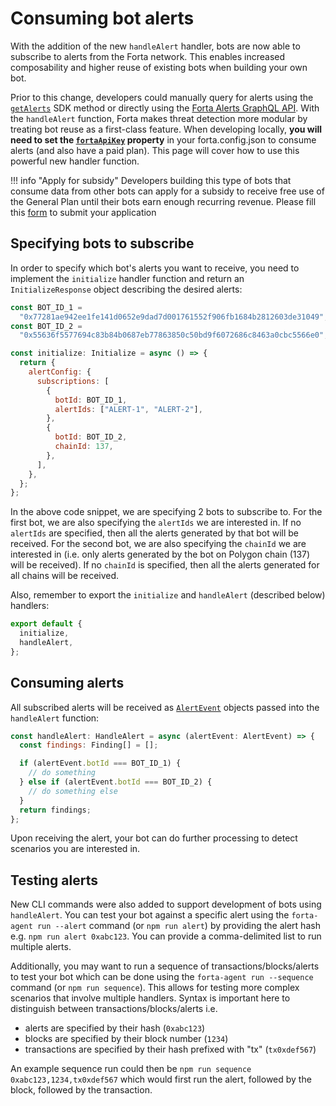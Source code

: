 # Consuming bot alerts

With the addition of the new `handleAlert` handler, bots are now able to subscribe to alerts from the Forta network. This enables increased composability and higher reuse of existing bots when building your own bot.

Prior to this change, developers could manually query for alerts using the [`getAlerts`](sdk.md#getalerts) SDK method or directly using the [Forta Alerts GraphQL API](api.md). With the `handleAlert` function, Forta makes threat detection more modular by treating bot reuse as a first-class feature. When developing locally, **you will need to set the [`fortaApiKey`](api-keys.md) property** in your forta.config.json to consume alerts (and also have a paid plan). This page will cover how to use this powerful new handler function.

!!! info "Apply for subsidy"
    Developers building this type of bots that consume data from other bots can apply for a subsidy to receive free use of the General Plan until their bots earn enough recurring revenue. Please fill this [form](https://docs.google.com/forms/d/e/1FAIpQLSfZUMvSVCThWx78rCw2Xibvgigwk_-THnkBWjPT8u08JZVsNg/viewform) to submit your application

## Specifying bots to subscribe

In order to specify which bot's alerts you want to receive, you need to implement the `initialize` handler function and return an `InitializeResponse` object describing the desired alerts:

```javascript
const BOT_ID_1 =
  "0x77281ae942ee1fe141d0652e9dad7d001761552f906fb1684b2812603de31049";
const BOT_ID_2 =
  "0x55636f5577694c83b84b0687eb77863850c50bd9f6072686c8463a0cbc5566e0";

const initialize: Initialize = async () => {
  return {
    alertConfig: {
      subscriptions: [
        {
          botId: BOT_ID_1,
          alertIds: ["ALERT-1", "ALERT-2"],
        },
        {
          botId: BOT_ID_2,
          chainId: 137,
        },
      ],
    },
  };
};
```

In the above code snippet, we are specifying 2 bots to subscribe to. For the first bot, we are also specifying the `alertIds` we are interested in. If no `alertIds` are specified, then all the alerts generated by that bot will be received. For the second bot, we are also specifying the `chainId` we are interested in (i.e. only alerts generated by the bot on Polygon chain (137) will be received). If no `chainId` is specified, then all the alerts generated for all chains will be received.

Also, remember to export the `initialize` and `handleAlert` (described below) handlers:

```javascript
export default {
  initialize,
  handleAlert,
};
```

## Consuming alerts

All subscribed alerts will be received as [`AlertEvent`](sdk.md#alertevent) objects passed into the `handleAlert` function:

```javascript
const handleAlert: HandleAlert = async (alertEvent: AlertEvent) => {
  const findings: Finding[] = [];

  if (alertEvent.botId === BOT_ID_1) {
    // do something
  } else if (alertEvent.botId === BOT_ID_2) {
    // do something else
  }
  return findings;
};
```

Upon receiving the alert, your bot can do further processing to detect scenarios you are interested in.

## Testing alerts

New CLI commands were also added to support development of bots using `handleAlert`. You can test your bot against a specific alert using the `forta-agent run --alert` command (or `npm run alert`) by providing the alert hash e.g. `npm run alert 0xabc123`. You can provide a comma-delimited list to run multiple alerts.

Additionally, you may want to run a sequence of transactions/blocks/alerts to test your bot which can be done using the `forta-agent run --sequence` command (or `npm run sequence`). This allows for testing more complex scenarios that involve multiple handlers. Syntax is important here to distinguish between transactions/blocks/alerts i.e.

- alerts are specified by their hash (`0xabc123`)
- blocks are specified by their block number (`1234`)
- transactions are specified by their hash prefixed with "tx" (`tx0xdef567`)

An example sequence run could then be `npm run sequence 0xabc123,1234,tx0xdef567` which would first run the alert, followed by the block, followed by the transaction.

